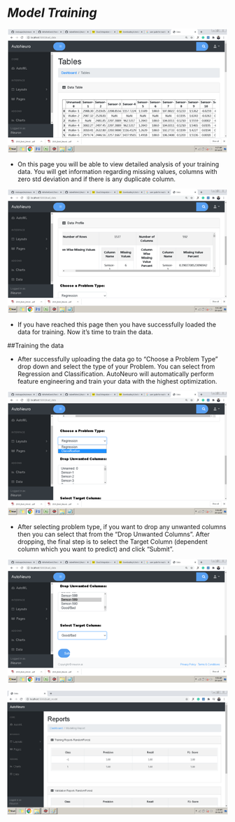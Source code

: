 # **_Model Training_**


![Data Table](../img/img4.png)

- On this page you will be able to view detailed analysis of your training data. You will get information regarding missing values, columns with zero std deviation and if there is any duplicate column.

![Data Profile](../img/img5.png)

- If you have reached this page then you have successfully loaded the data for training. Now it’s time to train the data.

##Training the data

- After successfully uploading the data go to “Choose a Problem Type” drop down and select the type of your Problem. You can select from Regression and Classification. AutoNeuro will automatically perform feature engineering and train your data with the highest optimization.

![Select Problem](../img/img6.png)

- After selecting problem type, if you want to drop any unwanted columns then you can select that from the “Drop Unwanted Columns”. After dropping, the final step is to select the Target Column (dependent column which you want to predict) and click “Submit”.

![Select target column](../img/img7.png)


![Select target column](../img/img9.png)